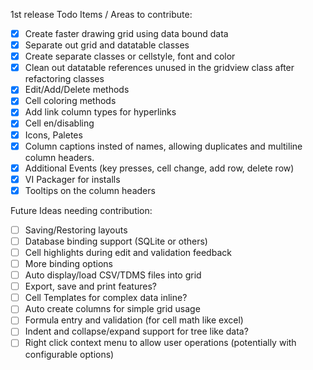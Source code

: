 1st release Todo Items / Areas to contribute:
- [x] Create faster drawing grid using data bound data
- [x] Separate out grid and datatable classes
- [x] Create separate classes or cellstyle, font and color
- [X] Clean out datatable references unused in the gridview class after refactoring classes
- [X] Edit/Add/Delete methods
- [x] Cell coloring methods
- [x] Add link column types for hyperlinks
- [x] Cell en/disabling
- [X] Icons, Paletes
- [x] Column captions insted of names, allowing duplicates and multiline column headers.
- [X] Additional Events (key presses, cell change, add row, delete row)
- [X] VI Packager for installs
- [x] Tooltips on the column headers

Future Ideas needing contribution:
- [ ] Saving/Restoring layouts
- [ ] Database binding support (SQLite or others)
- [ ] Cell highlights during edit and validation feedback
- [ ] More binding options
- [ ] Auto display/load CSV/TDMS files into grid
- [ ] Export, save and print features?
- [ ] Cell Templates for complex data inline?
- [ ] Auto create columns for simple grid usage
- [ ] Formula entry and validation (for cell math like excel)
- [ ] Indent and collapse/expand support for tree like data?
- [ ] Right click context menu to allow user operations (potentially with configurable options)
